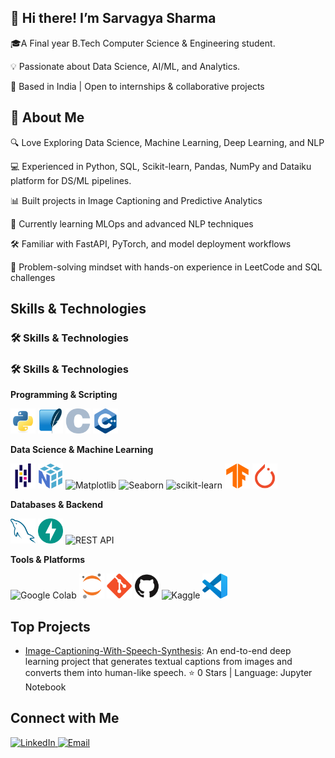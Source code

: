 ## 👋 Hi there!  I’m Sarvagya Sharma

🎓A Final year B.Tech Computer Science & Engineering student.

💡 Passionate about Data Science, AI/ML, and Analytics.

📍 Based in India | Open to internships & collaborative projects

## 🚀 About Me


🔍 Love Exploring Data Science, Machine Learning, Deep Learning, and NLP

💻 Experienced in Python, SQL, Scikit-learn, Pandas, NumPy and Dataiku platform for DS/ML pipelines.

📊 Built projects in Image Captioning and Predictive Analytics

🌱 Currently learning MLOps and advanced NLP techniques

🛠️ Familiar with FastAPI, PyTorch, and model deployment workflows

🧠 Problem-solving mindset with hands-on experience in LeetCode and SQL challenges

## Skills & Technologies
### 🛠️ Skills & Technologies  
### 🛠️ Skills & Technologies  

**Programming & Scripting**  
<p align="left">
  <img src="https://raw.githubusercontent.com/devicons/devicon/master/icons/python/python-original.svg" alt="Python" width="40" height="40"/>
  <img src="https://raw.githubusercontent.com/devicons/devicon/master/icons/sqlite/sqlite-original.svg" alt="SQL" width="40" height="40"/>
  <img src="https://raw.githubusercontent.com/devicons/devicon/master/icons/c/c-original.svg" alt="C" width="40" height="40"/>
  <img src="https://raw.githubusercontent.com/devicons/devicon/master/icons/cplusplus/cplusplus-original.svg" alt="C++" width="40" height="40"/>
</p>

**Data Science & Machine Learning**  
<p align="left">
  <img src="https://raw.githubusercontent.com/devicons/devicon/master/icons/pandas/pandas-original.svg" alt="Pandas" width="40" height="40"/>
  <img src="https://raw.githubusercontent.com/devicons/devicon/master/icons/numpy/numpy-original.svg" alt="NumPy" width="40" height="40"/>
  <img src="https://upload.wikimedia.org/wikipedia/commons/8/84/Matplotlib_icon.svg" alt="Matplotlib" width="40" height="40"/>
  <img src="https://seaborn.pydata.org/_images/logo-mark-lightbg.svg" alt="Seaborn" width="40" height="40"/>
  <img src="https://raw.githubusercontent.com/devicons/devicon/master/icons/scikit-learn/scikit-learn-original.svg" alt="scikit-learn" width="40" height="40"/>
  <img src="https://raw.githubusercontent.com/devicons/devicon/master/icons/tensorflow/tensorflow-original.svg" alt="TensorFlow" width="40" height="40"/>
  <img src="https://raw.githubusercontent.com/devicons/devicon/master/icons/pytorch/pytorch-original.svg" alt="PyTorch" width="40" height="40"/>
</p>

**Databases & Backend**  
<p align="left">
  <img src="https://raw.githubusercontent.com/devicons/devicon/master/icons/mysql/mysql-original.svg" alt="MySQL" width="40" height="40"/>
  <img src="https://raw.githubusercontent.com/devicons/devicon/master/icons/fastapi/fastapi-original.svg" alt="FastAPI" width="40" height="40"/>
  <img src="https://upload.wikimedia.org/wikipedia/commons/b/bd/REST_API_icon.svg" alt="REST API" width="40" height="40"/>
</p>

**Tools & Platforms**  
<p align="left">
  <img src="https://colab.research.google.com/img/colab_favicon_256px.png" alt="Google Colab" width="40" height="40"/>
  <img src="https://raw.githubusercontent.com/devicons/devicon/master/icons/jupyter/jupyter-original.svg" alt="Jupyter Notebook" width="40" height="40"/>
  <img src="https://raw.githubusercontent.com/devicons/devicon/master/icons/git/git-original.svg" alt="Git" width="40" height="40"/>
  <img src="https://raw.githubusercontent.com/devicons/devicon/master/icons/github/github-original.svg" alt="GitHub" width="40" height="40"/>
  <img src="https://www.vectorlogo.zone/logos/kaggle/kaggle-icon.svg" alt="Kaggle" width="40" height="40"/>
  <img src="https://raw.githubusercontent.com/devicons/devicon/master/icons/vscode/vscode-original.svg" alt="VS Code" width="40" height="40"/>
</p>





## Top Projects

- [Image-Captioning-With-Speech-Synthesis](https://github.com/Sarvagya-Sharma/Image-Captioning-With-Speech-Synthesis): An end-to-end deep learning project that generates textual captions from images and converts them into human-like speech. ⭐ 0 Stars | Language: Jupyter Notebook


## Connect with Me

<p align="left">
  <a href="https://www.linkedin.com/in/sarvagya-sharma-76b34a24b/" target="_blank">
    <img src="https://img.shields.io/badge/LinkedIn-0A66C2?style=for-the-badge&logo=linkedin&logoColor=white" alt="LinkedIn" />
  </a>
  <a href="mailto:sarvagya23004@example.com">
    <img src="https://img.shields.io/badge/Email-D14836?style=for-the-badge&logo=gmail&logoColor=white" alt="Email" />
  </a>
 
</p>
